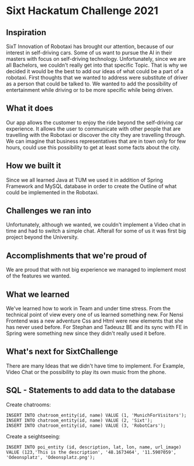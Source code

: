 # Sixt Hackatum Challenge 2021

## Inspiration
SixT Innovation of Robotaxi has brought our attention, because of our interest in self-driving cars. Some of us want to pursue the AI in their masters with focus on self-driving technology. Unfortunately, since we are all Bachelors, we couldn't really get into that specific Topic. That is why we decided it would be the best to add our ideas of what could be a part of a robotaxi. First thoughts that we wanted to address were substitute of driver as a person that could be talked to. We wanted to add the possibility of entertainment while driving or to be more specific while being driven.

## What it does
Our app allows the customer to enjoy the ride beyond the self-driving car experience. It allows the user to communicate with other people that are travelling with the Robotaxi or discover the city they are travelling through. We can imagine that business representatives that are in town only for few hours, could use this possibility to get at least some facts about the city.

## How we built it
Since we all learned Java at TUM we used it in addition of Spring Framework and MySQL database in order to create the Outline of what could be implemented in the Robotaxi.

## Challenges we ran into
Unfortunately, although we wanted, we couldn't implement a Video chat in time and had to switch a simple chat. Afterall for some of us it was first big project beyond the University.

## Accomplishments that we're proud of
We are proud that with not big experience we managed to implement most of the features we wanted.

## What we learned
We've learned how to work in Team and under time stress. From the technical point of view every one of us learned something new. For Nensi Frontend was a new adventure Css and Html were new elements that she has never used before. For Stephan and Tadeusz BE and its sync with FE in Spring were something new since they didn't really used it before.

## What's next for SixtChallenge
There are many Ideas that we didn't have time to implement. For Example, Video Chat or the possibility to play its own music from the phone.


## SQL - Statements to add data to the database

Create chatrooms:
```
INSERT INTO chatroom_entity(id, name) VALUE (1, 'MunichForVisitors');
INSERT INTO chatroom_entity(id, name) VALUE (2, 'Sixt');
INSERT INTO chatroom_entity(id, name) VALUE (3, 'RobotCars');
```

Create a seightseeing:
```
INSERT INTO poi_entity (id, description, lat, lon, name, url_image) VALUE (123,'This is the description', '48.1673464', '11.5907059', 'Odeonsplatz', 'Odeonsplatz.png');
```

